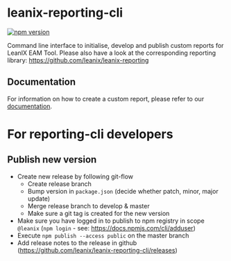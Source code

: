 # leanix-reporting-cli
[![npm version](https://badge.fury.io/js/%40leanix%2Freporting-cli.svg)](https://badge.fury.io/js/%40leanix%2Freporting-cli)

Command line interface to initialise, develop and publish custom reports for LeanIX EAM Tool.
Please also have a look at the corresponding reporting library: https://github.com/leanix/leanix-reporting

## Documentation
For information on how to create a custom report, please refer to our [documentation](http://dev.leanix.net/docs/how-to-build-custom-reports).

# For reporting-cli developers

## Publish new version
* Create new release by following git-flow
  * Create release branch
  * Bump version in `package.json` (decide whether patch, minor, major update)
  * Merge release branch to develop & master
  * Make sure a git tag is created for the new version
* Make sure you have logged in to publish to npm registry in scope `@leanix` (`npm login` - see: https://docs.npmjs.com/cli/adduser)
* Execute `npm publish --access public` on the master branch
* Add release notes to the release in github (https://github.com/leanix/leanix-reporting-cli/releases)
